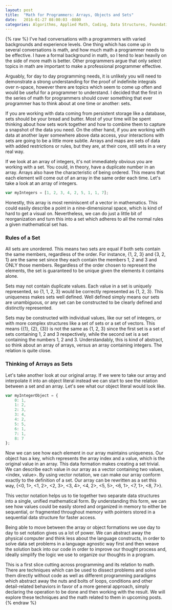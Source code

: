 ```yaml
---
layout: post
title:  "Math for Programmers: Arrays, Objects and Sets"
date:   2016-01-27 08:00:03 -0800
categories: Algorithms, Applied Math, Coding, Data Structures, Foundation, Functional Programming, Javascript
---
```

{% raw %}
I've had conversations with a programmers with varied backgrounds and experience levels. One thing which has come up in several conversations is math, and how much math a programmer needs to be effective. I have a formal background in math, so I tend to lean heavily on the side of more math is better. Other programmers argue that only select topics in math are important to make a professional programmer effective.

Arguably, for day to day programming needs, it is unlikely you will need to demonstrate a strong understanding for the proof of indefinite integrals over n-space, however there are topics which seem to come up often and would be useful for a programmer to understand.  I decided that the first in the series of math for programmers should cover something that ever programmer has to think about at one time or another: sets.

If you are working with data coming from persistent storage like a database, sets should be your bread and butter. Most of your time will be spent thinking about how sets work together and how to combine them to capture a snapshot of the data you need. On the other hand, if you are working with data at another layer somewhere above data access, your interactions with sets are going to be a little more subtle. Arrays and maps are sets of data with added restrictions or rules, but they are, at their core, still sets in a very real way.

If we look at an array of integers, it's not immediately obvious you are working with a set.  You could, in theory, have a duplicate number in an array.  Arrays also have the characteristic of being ordered.  This means that each element will come out of an array in the same order each time.  Let's take a look at an array of integers.

```javascript
var myIntegers = [1, 2, 3, 4, 2, 5, 1, 1, 7];
```

Honestly, this array is most reminiscent of a vector in mathematics. This could easily describe a point in a nine-dimensional space, which is kind of hard to get a visual on.  Nevertheless, we can do just a little bit of reorganization and turn this into a set which adheres to all the normal rules a given mathematical set has.

<h3>Rules of a Set</h3>

All sets are unordered.  This means two sets are equal if both sets contain the same members, regardless of the order.  For instance, {1, 2, 3} and {3, 2, 1} are the same set since they each contain the members 1, 2 and 3 and ONLY those members. Regardless of the order chosen to represent the elements, the set is guaranteed to be unique given the elements it contains alone.

Sets may not contain duplicate values.  Each value in a set is uniquely represented, so {1, 1, 2, 3} would be correctly represented as {1, 2, 3}. This uniqueness makes sets well defined. Well defined simply means our sets are unambiguous, or any set can be constructed to be clearly defined and distinctly represented.

Sets may be constructed with individual values, like our set of integers, or with more complex structures like a set of sets or a set of vectors. This means {{1}, {2}, {3}} is not the same as {1, 2, 3} since the first set is a set of sets containing 1, 2 and 3 respectively, while the second set is a set containing the numbers 1, 2 and 3.  Understandably, this is kind of abstract, so think about an array of arrays, versus an array containing integers. The relation is quite close.

<h3>Thinking of Arrays as Sets</h3>

Let's take another look at our original array. If we were to take our array and interpolate it into an object literal instead we can start to see the relation between a set and an array.  Let's see what our object literal would look like.

```javascript
var myIntegerObject = {
    0: 1,
    1: 2,
    2: 3,
    3: 4,
    4: 2,
    5: 5,
    6: 1,
    7: 1,
    8: 7
};
```

Now we can see how each element in our array maintains uniqueness.  Our object has a key, which represents the array index and a value, which is the original value in an array. This data formation makes creating a set trivial.  We can describe each value in our array as a vector containing two values, <index, value>.  By using vector notation, we can make our array conform exactly to the definition of a set.  Our array can be rewritten as a set this way, {<0, 1>, <1, 2>, <2, 3>, <3, 4>, <4, 2>, <5, 5>, <6, 1>, <7, 1>, <8, 7>}.

This vector notation helps us to tie together two separate data structures into a single, unified mathematical form. By understanding this form, we can see how values could be easily stored and organized in memory to either be sequential, or fragmented throughout memory with pointers stored in a sequential data structure for faster access.

Being able to move between the array or object formations we use day to day to set notation gives us a lot of power.  We can abstract away the physical computer and think less about the language constructs, in order to solve data set problems in a language agnostic way first and then weave the solution back into our code in order to improve our thought process and, ideally simplify the logic we use to organize our thoughts in a program.

This is a first slice cutting across programming and its relation to math. There are techniques which can be used to dissect problems and solve them directly without code as well as different programming paradigms which abstract away the nuts and bolts of loops, conditions and other detail-related behaviors in favor of a more general approach, simply declaring the operation to be done and then working with the result.  We will explore these techniques and the math related to them in upcoming posts.
{% endraw %}
    